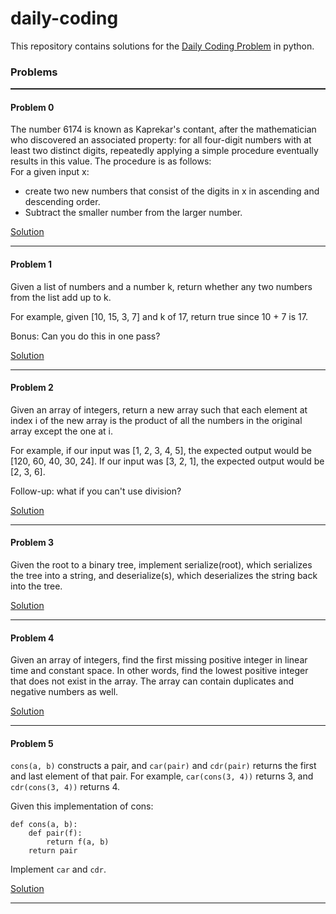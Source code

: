 # daily-coding
This repository contains solutions for the 
[Daily Coding Problem](https://www.dailycodingproblem.com/)
in python.

### Problems
<hr style="height: 2px">

#### Problem 0
The number 6174 is known as Kaprekar's contant, after the mathematician who discovered an associated property: for all four-digit numbers with at least two distinct digits, repeatedly applying a simple procedure eventually results in this value. The procedure is as follows:\
For a given input x:
* create two new numbers that consist of the digits in x in ascending and descending order.
* Subtract the smaller number from the larger number.

[Solution](https://github.com/MattTitmas/daily-coding/blob/main/solutions/day0.py)
<hr>

#### Problem 1
Given a list of numbers and a number k, return whether any two numbers from the list add up to k.

For example, given [10, 15, 3, 7] and k of 17, return true since 10 + 7 is 17.

Bonus: Can you do this in one pass?

[Solution](https://github.com/MattTitmas/daily-coding/blob/main/solutions/day1.py)
<hr>

#### Problem 2
Given an array of integers, return a new array such that each element at index i of the new array is the product of all the numbers in the original array except the one at i.

For example, if our input was [1, 2, 3, 4, 5], the expected output would be [120, 60, 40, 30, 24]. If our input was [3, 2, 1], the expected output would be [2, 3, 6].

Follow-up: what if you can't use division?

[Solution](https://github.com/MattTitmas/daily-coding/blob/main/solutions/day2.py)
<hr>

#### Problem 3
Given the root to a binary tree, implement serialize(root), which serializes the tree into a string, and deserialize(s), which deserializes the string back into the tree.

[Solution](https://github.com/MattTitmas/daily-coding/blob/main/solutions/day3.py)
<hr>

#### Problem 4

Given an array of integers, find the first missing positive integer in linear time and constant space. In other words, find the lowest positive integer that does not exist in the array. The array can contain duplicates and negative numbers as well.

[Solution](https://github.com/MattTitmas/daily-coding/blob/main/solutions/day4.py)
<hr>

#### Problem 5

`cons(a, b)` constructs a pair, and `car(pair)` and `cdr(pair)` returns the first and last element of that pair. For example, `car(cons(3, 4))` returns 3, and `cdr(cons(3, 4))` returns 4.

Given this implementation of cons:
```
def cons(a, b):
    def pair(f):
        return f(a, b)
    return pair
```
Implement `car` and `cdr`.

[Solution](https://github.com/MattTitmas/daily-coding/blob/main/solutions/day5.py)
<hr>